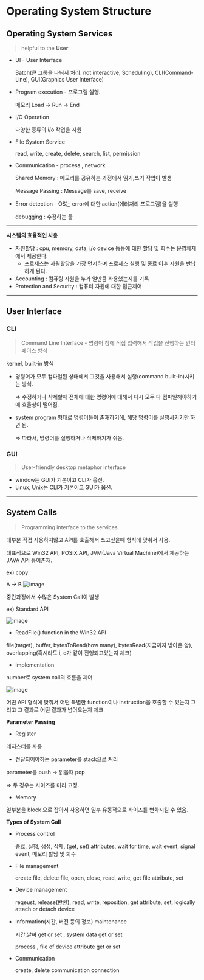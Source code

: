 # Operating System Structure

## Operating System Services

> helpful to the **User**
> 
- UI - User Interface
    
    Batch(큰 그룹을 나눠서 처리. not interactive, Scheduling), CLI(Command-Line), GUI(Graphics User Interface)
    
- Program execution - 프로그램 실행.
    
    메모리 Load → Run → End
    
- I/O Operation
    
    다양한 종류의 i/o 작업을 지원
    
- File System  Service
    
    read, write, create, delete, search, list, permission
    
- Communication - process , network
    
    Shared Memory : 메모리를 공유하는 과정에서 읽기,쓰기 작업이 발생
    
    Message Passing : Message를 save, receive
    
- Error detection - OS는 error에 대한 action(에러처리 프로그램)을 실행
    
    debugging : 수정하는 툴

-----
    

**시스템의 효율적인 사용**

- 자원할당 : cpu, memory, data, i/o device 등등에 대한 할당 및 회수는 운영체제에서 제공한다.
    - 프로세스는 자원할당을 가장 먼저하며 프로세스 실행 및 종료 이후 자원을 반납하게 된다.
- Accounting : 컴퓨팅 자원을 누가 얼만큼 사용했는지를 기록
- Protection and Security : 컴퓨터 자원에 대한 접근제어

-----

## User Interface

### CLI

> Command Line Interface - 명령어 창에 직접 입력해서 작업을 진행하는 인터페이스 방식
> 

kernel, built-in 방식

- 명령어가 모두 컴파일된 상태에서 그것을 사용해서 실행(command built-in)시키는 방식.
    
    ⇒ 수정하거나 삭제할때 전체에 대한 명령어에 대해서 다시 모두 다 컴파일해야하기에 효율성이 떨어짐.
    
- system program 형태로 명령어들이 존재하기에, 해당 명령어를 실행시키기만 하면 됨.
    
    ⇒ 따라서, 명령어를 실행하거나 삭제하기가 쉬움.
    

### GUI

> User-friendly desktop metaphor interface


- window는 GUI가 기본이고 CLI가 옵션.
- Linux, Unix는 CLI가 기본이고 GUI가 옵션.

-----

## System Calls

> Programming interface to the services
> 

대부분 직접 사용하지않고 API를 호출해서 쓰고싶을때 형식에 맞춰서 사용.

대표적으로 Win32 API, POSIX API, JVM(Java Virtual Machine)에서 제공하는 JAVA API 등이존재.

ex) copy

A → B
![image](https://user-images.githubusercontent.com/74058047/224882844-789febfe-1c52-4408-927e-7c3c0e78ff00.png)


중간과정에서 수많은 System Call이 발생

ex) Standard API

![image](https://user-images.githubusercontent.com/74058047/224882859-dbdc0cea-d727-420a-9c0c-bb12798bab09.png)

- ReadFile() function in the Win32 API

file(target), buffer, bytesToRead(how many), bytesRead(지금까지 받아온 양), overlapping(혹시라도 i, o가 같이 진행되고있는지 체크)

- Implementation

number로 system call의 흐름을 제어

![image](https://user-images.githubusercontent.com/74058047/224883146-0b8fe3aa-e4c0-42ba-b57f-4c35b8f6394d.png)


어떤 API 형식에 맞춰서 어떤 특별한 function이나 instruction을 호출할 수 있는지 그리고 그 결과로 어떤 결과가 넘어오는지 체크

**Parameter Passing**

- Register

레지스터를 사용

- 전달되어야하는 parameter를 stack으로 처리

parameter를 push → 읽을때 pop

⇒ 두 경우는 사이즈를 미리 고정.

- Memory

일부분을 block 으로 잡아서 사용하면 일부 유동적으로 사이즈를 변화시킬 수 있음.

**Types of System Call**

- Process control
    
    종료, 실행, 생성, 삭제, (get, set) attributes, wait for time, wait event, signal event, 메모리 할당 및 회수
    
- File management
    
    create file, delete file, open, close, read, write, get file attribute, set 
    
- Device management
    
    reqeust, release(반환), read, write, reposition, get attribute, set, logically attach or detach device
    
- Information(시간, 버전 등의 정보) maintenance
    
    시간,날짜 get or set , system data get or set
    
    process , file of device attribute get or set
    
- Communication
    
    create, delete communication connection